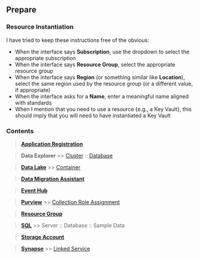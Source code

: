 ## Prepare

### Resource Instantiation

I have tried to keep these instructions free of the obvious:

* When the interface says **Subscription**, use the dropdown to select the appropriate subscription
* When the interface says **Resource Group**, select the appropriate resource group
* When the interface says **Region** (or something similar like **Location**), select the same region used by the resource group (or a different value, if appropriate)
* When the interface asks for a **Name**, enter a meaningful name aligned with standards
* When I mention that you need to use a resource {e.g., a Key Vault}, this should imply that you will need to have instantiated a Key Vault

### Contents

> [**Application Registration**](Prepare_ApplicationRegistration.md)

> **Data Explorer** >> [Cluster](Prepare_DataExplorer_Cluster.md) :: [Database](Prepare_DataExplorer_Database.md)

> [**Data Lake**](Prepare_DataLake.md) >> [Container](Prepare_DataLake_Container.md)

> [**Data Migration Assistant**](https://www.microsoft.com/en-us/download/details.aspx?id=53595)

> [**Event Hub**](Prepare_EventHub.md)

> [**Purview**](Prepare_Purview.md) >> [Collection Role Assignment](PrepareResources_Purview_CollectionRoleAssignment.md)

> [**Resource Group**](PrepareResources_ResourceGroup.md)

> [**SQL**](PrepareResources_SQL.md) >> Server :: Database :: Sample Data

> [**Storage Account**](PrepareResources_StorageAccount.md)

> [**Synapse**](PrepareResources_Synapse.md) >> [Linked Service](PrepareResources_Synapse_LinkedService.md)
